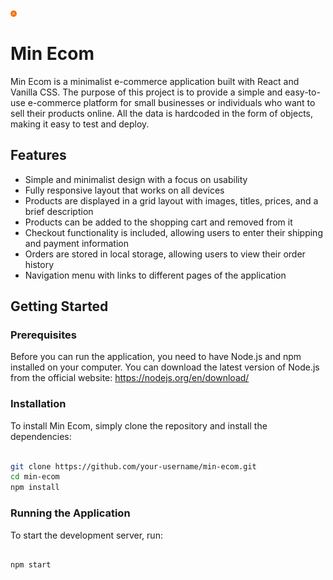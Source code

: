 <img
  src="./newlogo2.png"
  alt="Alt text"
  title="Optional title"
  style="display: inline-block; margin: 0 auto; max-width: 10px">

# Min Ecom
Min Ecom is a minimalist e-commerce application built with React and Vanilla CSS. The purpose of this project is to provide a simple and easy-to-use e-commerce platform for small businesses or individuals who want to sell their products online. All the data is hardcoded in the form of objects, making it easy to test and deploy.

## Features
- Simple and minimalist design with a focus on usability
- Fully responsive layout that works on all devices
- Products are displayed in a grid layout with images, titles, prices, and a brief description
- Products can be added to the shopping cart and removed from it
- Checkout functionality is included, allowing users to enter their shipping and payment information
- Orders are stored in local storage, allowing users to view their order history
- Navigation menu with links to different pages of the application

## Getting Started

### Prerequisites
Before you can run the application, you need to have Node.js and npm installed on your computer. You can download the latest version of Node.js from the official website: https://nodejs.org/en/download/

### Installation
To install Min Ecom, simply clone the repository and install the dependencies:

```bash

git clone https://github.com/your-username/min-ecom.git
cd min-ecom
npm install

```
### Running the Application
To start the development server, run:

```bash

npm start
```
